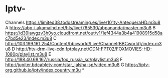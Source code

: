 # Iptv-
Channels 
https://limited38.todostreaming.es/live/101tv-AntequeraHD.m3u8  A
https://abp-i.akamaihd.net/hls/live/765530/abpananda/master.m3u8  B
https://d39iawgzv3h0yo.cloudfront.net/out/v1/1ef4344a3b4a41908915d58ac7bd5e23/index.m3u8  C
http://103.199.161.254/Content/bbcworld/Live/Channel(BBCworld)/index.m3u8  D
http://htv-drm-live-cdn.fptplay.net/CDN-FPT02/FOXMOVIES-HD-1080p/playlist.m3u8  E
http://188.40.68.167/russia/fox_russia_sd/playlist.m3u8  F
http://jupiter.bdcabletv.com/star_jalsha-sp/video.m3u8  G
https://iptv-org.github.io/iptv/index.country.m3u   *

